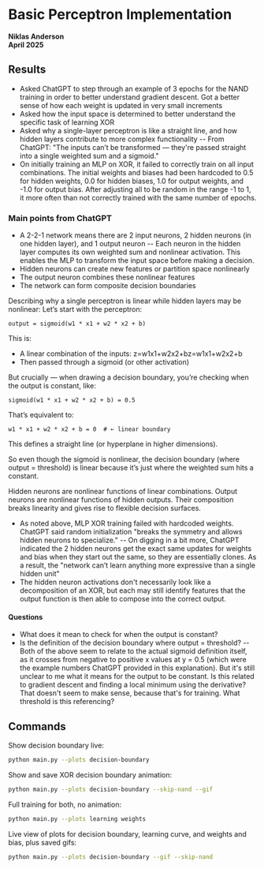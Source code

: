 # Basic Perceptron Implementation

**Niklas Anderson**  
**April 2025**

## Results

- Asked ChatGPT to step through an example of 3 epochs for the NAND training in order to better understand gradient descent. Got a better sense of how each weight is updated in very small increments
- Asked how the input space is determined to better understand the specific task of learning XOR
- Asked why a single-layer perceptron is like a straight line, and how hidden layers contribute to more complex functionality
-- From ChatGPT: "The inputs can’t be transformed — they're passed straight into a single weighted sum and a sigmoid."
- On initially training an MLP on XOR, it failed to correctly train on all input combinations. The initial weights and biases had been hardcoded to 0.5 for hidden weights, 0.0 for hidden biases, 1.0 for output weights, and -1.0 for output bias. After adjusting all to be random in the range -1 to 1, it more often than not correctly trained with the same number of epochs.

### Main points from ChatGPT
- A 2-2-1 network means there are 2 input neurons, 2 hidden neurons (in one hidden layer), and 1 output neuron
-- Each neuron in the hidden layer computes its own weighted sum and nonlinear activation. This enables the MLP to transform the input space before making a decision.
- Hidden neurons can create new features or partition space nonlinearly
- The output neuron combines these nonlinear features
- The network can form composite decision boundaries

Describing why a single perceptron is linear while hidden layers may be nonlinear:
Let’s start with the perceptron:
```
output = sigmoid(w1 * x1 + w2 * x2 + b)
```
This is:
- A linear combination of the inputs: z=w1x1+w2x2+bz=w1​x1​+w2​x2​+b
- Then passed through a sigmoid (or other activation)

But crucially — when drawing a decision boundary, you’re checking when the output is constant, like:
```
sigmoid(w1 * x1 + w2 * x2 + b) = 0.5
```
That’s equivalent to:
```
w1 * x1 + w2 * x2 + b = 0  # ← linear boundary
```
This defines a straight line (or hyperplane in higher dimensions).

So even though the sigmoid is nonlinear, the decision boundary (where output = threshold) is linear because it’s just where the weighted sum hits a constant.

Hidden neurons are nonlinear functions of linear combinations. Output neurons are nonlinear functions of hidden outputs. Their composition breaks linearity and gives rise to flexible decision surfaces.

- As noted above, MLP XOR training failed with hardcoded weights. ChatGPT said random initialization "breaks the symmetry and allows hidden neurons to specialize."
-- On digging in a bit more, ChatGPT indicated the 2 hidden neurons get the exact same updates for weights and bias when they start out the same, so they are essentially clones. As a result, the "network can’t learn anything more expressive than a single hidden unit"
- The hidden neuron activations don't necessarily look like a decomposition of an XOR, but each may still identify features that the output function is then able to compose into the correct output.

#### Questions
- What does it mean to check for when the output is constant?
- Is the definition of the decision boundary where output = threshold?
-- Both of the above seem to relate to the actual sigmoid definition itself, as it crosses from negative to positive x values at y = 0.5 (which were the example numbers ChatGPT provided in this explanation). But it's still unclear to me what it means for the output to be constant. Is this related to gradient descent and finding a local minimum using the derivative? That doesn't seem to make sense, because that's for training. What threshold is this referencing?

## Commands

Show decision boundary live:
```sh
python main.py --plots decision-boundary
```

Show and save XOR decision boundary animation:
```sh
python main.py --plots decision-boundary --skip-nand --gif
```

Full training for both, no animation:
```sh
python main.py --plots learning weights
```

Live view of plots for decision boundary, learning curve, and weights and bias, plus saved gifs:
```sh
python main.py --plots decision-boundary --gif --skip-nand
```
